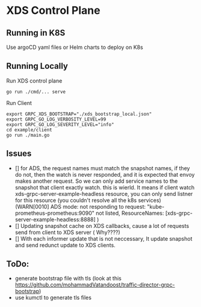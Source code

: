 # XDS Control Plane

## Running in K8S

Use argoCD yaml files or Helm charts to deploy on K8s

## Running Locally
Run XDS control plane
```shell
go run ./cmd/... serve  
```

Run Client
```shell
export GRPC_XDS_BOOTSTRAP="./xds_bootstrap_local.json"
export GRPC_GO_LOG_VERBOSITY_LEVEL=99
export GRPC_GO_LOG_SEVERITY_LEVEL="info"
cd example/client
go run ./main.go
```

## Issues
- [] for ADS, the request names must match the snapshot names, if they do not, then the watch is never responded, and it is expected that envoy makes another request. So we can only add service names to the snapshot that client exactly watch. this is wierld. It means if client watch xds-grpc-server-example-headless resource, you can only send listner for this resource (you couldn't resolve all the k8s services)
(WARN[0010] ADS mode: not responding to request: "kube-prometheus-prometheus:9090" not listed, ResourceNames: [xds-grpc-server-example-headless:8888] )
- [] Updating snapshot cache on XDS callbacks, cause a lot of requests send from client to XDS server ( Why????)
- [] With each informer update that is not neccessary, It update snapshot and send redunct update to XDS clients.

## ToDo:
- generate bootstrap file with tls (look at this https://github.com/mohammadVatandoost/traffic-director-grpc-bootstrap)
- use kumctl to generate tls files 